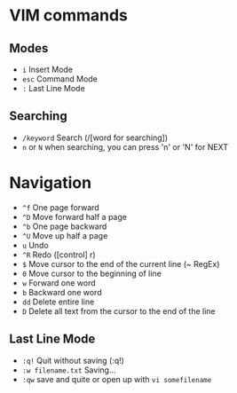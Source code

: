 # VIM commands

## Modes

* `i` Insert Mode
* `esc` Command Mode
* `:` Last Line Mode

## Searching
* `/keyword` Search (/[word for searching])
* `n` or `N` when searching, you can press 'n' or 'N' for NEXT

# Navigation

* `^f` One page forward
* `^D` Move forward half a page
* `^b` One page backward
* `^U` Move up half a page
* `u` Undo
* `^R` Redo ([control] r)
* `$` Move cursor to the end of the current line (~ RegEx)
* `0` Move cursor to the beginning of line
* `w` Forward one word
* `b` Backward one word
* `dd` Delete entire line
* `D` Delete all text from the cursor to the end of the line

## Last Line Mode
* `:q!` Quit without saving (:q!)
* `:w filename.txt` Saving...
* `:qw` save and quite or open up with `vi somefilename`
